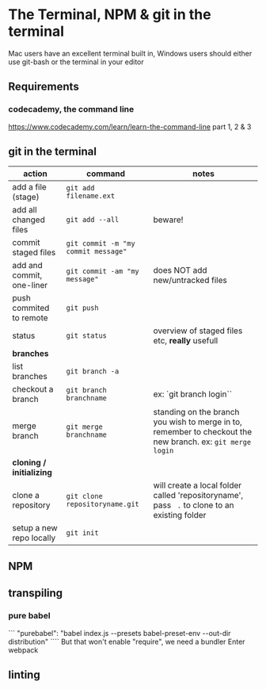 # The Terminal, NPM & git in the terminal
Mac users have an excellent terminal built in, Windows users should either use git-bash or the terminal in your editor
## Requirements
### codecademy, the command line
https://www.codecademy.com/learn/learn-the-command-line 
part 1, 2 & 3

## git in the terminal
| action | command | notes |
---|---|---
add a file (stage) | `git add filename.ext` | 
add all changed files | `git add --all`| beware!
commit staged files | `git commit -m "my commit message"`| 
add and commit, one-liner | `git commit -am "my message"` | does NOT add new/untracked files
push commited to remote | `git push` |
status | `git status` | overview of staged files etc, **really** usefull
**branches** | |
list branches | `git branch -a` | 
checkout a branch | `git branch branchname`| ex: `git branch login``
merge branch | `git merge branchname` | standing on the branch you wish to merge in to, remember to checkout the new branch. ex: `git merge login`
**cloning / initializing** | |
clone a repository | `git clone repositoryname.git` | will create a local folder called 'repositoryname', pass ` .` to clone to an existing folder
setup a new repo locally | `git init`| 

## NPM


## transpiling
### pure babel
``` "purebabel": "babel index.js --presets babel-preset-env --out-dir distribution" ````
But that won't enable "require", we need a bundler
Enter webpack
## linting

